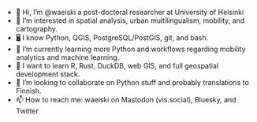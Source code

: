 - 👋 Hi, I’m @waeiski a post-doctoral researcher at University of Helsinki 
- 👀 I’m interested in spatial analysis, urban multilingualism, mobility, and cartography.
- 🖥️ I know Python, QGIS, PostgreSQL/PostGIS, git, and bash.
- 🌱 I’m currently learning more Python and workflows regarding mobility analytics and machine learning.
- 🔮 I want to learn R, Rust, DuckDB, web GIS, and full geospatial development stack.
- 💞️ I’m looking to collaborate on Python stuff and probably translations to Finnish.
- 📫 How to reach me: waeiski on Mastodon (vis.social), Bluesky, and Twitter 

<!---
waeiski/waeiski is a ✨ special ✨ repository because its `README.md` (this file) appears on your GitHub profile.
You can click the Preview link to take a look at your changes.
--->
